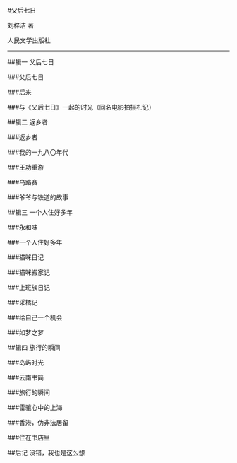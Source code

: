 #父后七日

刘梓洁 著

人民文学出版社

------

##辑一 父后七日

###父后七日

###后来

###与《父后七日》一起的时光（同名电影拍摄札记）

##辑二 返乡者

###返乡者

###我的一九八〇年代

###王功重游

###乌路赛

###爷爷与铁道的故事

##辑三 一个人住好多年

###永和味

###一个人住好多年

###猫咪日记

###猫咪搬家记

###上班族日记

###采橘记

###给自己一个机会

###如梦之梦

##辑四 旅行的瞬间

###岛屿时光

###云南书简

###旅行的瞬间

###雷骧心中的上海

###香港，伪非法居留

###住在书店里

##后记 没错，我也是这么想


